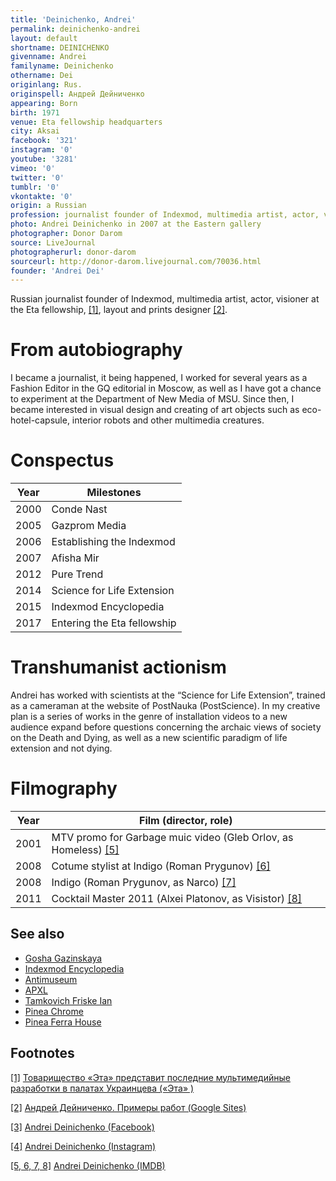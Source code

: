 ```yaml
---
title: 'Deinichenko, Andrei'
permalink: deinichenko-andrei
layout: default
shortname: DEINICHENKO
givenname: Andrei
familyname: Deinichenko
othername: Dei
originlang: Rus.
originspell: Андрей Дейниченко
appearing: Born
birth: 1971
venue: Eta fellowship headquarters
city: Aksai
facebook: '321'
instagram: '0'
youtube: '3281'
vimeo: '0'
twitter: '0'
tumblr: '0'
vkontakte: '0'
origin: a Russian
profession: journalist founder of Indexmod, multimedia artist, actor, visioner at the Eta fellowship
photo: Andrei Deinichenko in 2007 at the Eastern gallery
photographer: Donor Darom
source: LiveJournal
photographerurl: donor-darom
sourceurl: http://donor-darom.livejournal.com/70036.html
founder: 'Andrei Dei'
---
```


Russian journalist founder of Indexmod, multimedia artist, actor, visioner at the Eta fellowship, <span id="a1">[\[1\]](#f1)</span>, layout and prints designer <span id="a2">[\[2\]](#f2)</span>.

# From autobiography

I became a journalist, it being happened, I worked for several years as a Fashion Editor in the GQ editorial in Moscow, as well as I have got a chance to experiment at the Department of New Media of MSU. Since then, I became interested in visual design and creating of art objects such as eco-hotel-capsule, interior robots and other multimedia creatures.

# Conspectus

|Year|Milestones|
|----|-----|
|2000|Conde Nast|
|2005|Gazprom Media|
|2006|Establishing the Indexmod|
|2007|Afisha Mir|
|2012|Pure Trend|
|2014|Science for Life Extension|
|2015|Indexmod Encyclopedia|
|2017|Entering the Eta fellowship|

# Transhumanist actionism

Andrei has worked with scientists at the “Science for Life Extension”, trained as a cameraman at the website of PostNauka (PostScience). In my creative plan is a series of works in the genre of installation videos to a new audience expand before questions concerning the archaic views of society on the Death and Dying, as well as a new scientific paradigm of life extension and not dying.

# Filmography

|Year|Film (director, role)|
|-|-|
|2001|MTV promo for Garbage muic video (Gleb Orlov, as Homeless) <span id="a5">[\[5\]](#f5)</span>|
|2008|Cotume stylist at Indigo (Roman Prygunov) <span id="a5">[\[6\]](#f5)</span>|
|2008|Indigo (Roman Prygunov, as Narco) <span id="a5">[\[7\]](#f5)</span>|
|2011|Cocktail Master 2011 (Alxei Platonov, as Visistor) <span id="a5">[\[8\]](#f5)</span>|

## See also

+ [Gosha Gazinskaya](gosha-gazinskaya)
+ [Indexmod Encyclopedia](indexmod-encyclopedia)
+ [Antimuseum](antimuseum)
+ [APXL](apxl)
+ [Tamkovich Friske Ian](tamkovich-friske-ian)
+ [Pinea Chrome](pinea-chrome)
+ [Pinea Ferra House](pinea-ferra-house)


## Footnotes

[[1]](#a1) <span id="f1"></span> [Товарищество «Эта» представит последние мультимедийные разработки в палатах Украинцева («Эта» )](http://e-t-a.space/14-февраля-2018)

[[2]](#a2) <span id="f2"></span> [Андрей Дейниченко. Примеры работ (Google Sites)](https://sites.google.com/site/andreideinichenko/)

[[3]](#a3) <span id="f3"></span> [Andrei Deinichenko (Facebook)](https://www.facebook.com/deinichenkoandrei/friends)

[[4]](#a4) <span id="f4"></span> [Andrei Deinichenko (Instagram)](https://www.instagram.com/deinichenkoandrei/)

[[5, 6, 7, 8]](#a5) <span id="f5"></span> [Andrei Deinichenko (IMDB)](http://www.imdb.com/name/nm6826609/)
